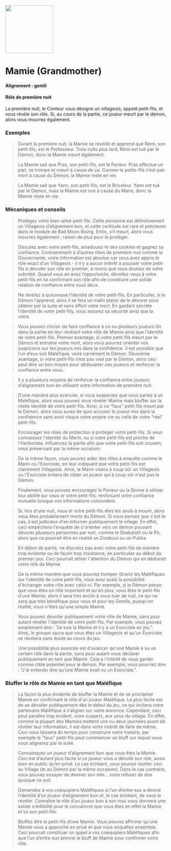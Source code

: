 <img src="https://github.com/brain-academy/wiki/blob/master/blood-on-the-clocktower/img/mamie.png?raw=true" height="150"> 

# Mamie (Grandmother)

#### Alignement : gentil

#### Rôle de première nuit

La première nuit, le Conteur vous désigne un villageois, appelé petit-fils, et vous révèle son rôle.
Si, au cours de la partie, ce joueur meurt par le démon, alors vous mourrez également.


### Exemples

> Durant la première nuit, la Mamie se réveille et apprend que Rémi, son petit-fils, est le Professeur. Trois nuits plus tard, Rémi est tué par le Démon, donc la Mamie meurt également.

> La Mamie sait que Pras, son petit-fils, est le Parieur. Pras effectue un pari, se trompe et meurt à cause de ça. Comme le petits-fils n’est pas mort à cause du Démon, la Mamie reste en vie.

> La Mamie sait que Yann, son petit-fils, est le Bricoleur. Yann est tué par le Démon, mais la Mamie est ivre à cause du Marin, donc la Mamie reste en vie.


### Mécaniques et conseils

> Protégez votre bien-aimé petit-fils. Cette personne est définitivement un Villageois d’alignement bon, et cette certitude est rare et précieuse dans le module de Bad Moon Rising. Enfin, s’il meurt, alors vous mourrez également ; raison de plus pour le protéger.

> Discutez avec votre petit-fils, amadouez-le des cookies et gagnez sa confiance. Contrairement à d’autres rôles de première nuit comme la Gouvernante, votre information est absolue car vous avez appris le rôle exact d’un Villageois - il n’y a aucun intérêt à pousser votre petit-fils à dévoiler son rôle en premier, à moins que vous doutiez de votre sobriété. Quand vous en avez l’opportunité, dévoilez-vous à votre petit-fils en lui confirmant son rôle afin de construire une solide relation de confiance entre vous deux.

> Ne révélez à quiconque l’identité de votre petit-fils. En particulier, si le Démon l’apprend, alors il se fera un malin plaisir de le dévorer pour obtenir par la suite et sans effort votre mort. En gardant secrète l’identité de votre petit-fils, vous assurez sa sécurité ainsi que la vôtre.

> Vous pouvez choisir de faire confiance à un ou plusieurs joueurs tôt dans la partie en leur révélant votre rôle de Mamie ainsi que l’identité de votre petit-fils. Premier avantage, si votre petit-fils meurt par le Démon et entraîne votre mort, alors vous pourrez orienter vos suspicions sur les joueurs mis dans la confidence. Il est possible que l’un d’eux soit Maléfique, voire carrément le Démon. Deuxième avantage, si votre petit-fils n’est pas visé par le Démon, alors ceci peut être un bon moyen pour dédouaner ces joueurs et renforcer la confiance entre vous.

> Il y a plusieurs moyens de renforcer la confiance entre joueurs d’alignement bon en utilisant votre information de première nuit.

> D’une manière plus avancée, si vous suspectez que vous parlez à un Maléfique, alors vous pouvez vous révéler Mamie mais bluffer sur la réelle identité de votre petit-fils. Ainsi, si ce “faux” petit-fils meurt par le Démon, alors vous aurez de quoi accuser le joueur mis dans la confidence sans avoir risqué votre propre vie ou celle de votre “réel” petit-fils.

> Encourager les rôles de protection à protéger votre petit-fils. Si vous connaissez l'identité du Marin, ou si votre petit-fils est proche de l'Herboriste, influencez la partie afin que votre petit-fils soit couvert, vous préservant par la même occasion.

> De la même façon, vous pouvez aider des rôles à enquête comme le Marin ou l'Exorciste, en leur indiquant que votre petit-fils est clairement Villageois. Ainsi, le Marin visera à coup sûr un Villageois ou l'Exorciste évitera de cibler un joueur qui à coup sûr n'est pas le Démon.

> Finalement, vous pouvez encouragez le Parieur ou la Bonne à utiliser leur abilité sur vous or votre petit-fils, renforçant votre confiance mutuelle lorsque vos informations concordent.

> Si, lors d'une nuit, vous et votre petit-fils êtes les seuls à mourir, alors vous êtes probablement morts du Démon. Si vous pensez que c'est le cas, il est judicieux d'en informer publiquement le village. En effet, ceci empêchera l'enquête de s'orienter vers un démon pouvant dévorer plusieurs personnes par nuit, comme le Shabaloth ou le Po, alors que ce pourrait être en réalité un Zombuul ou un Pukka. 

> En début de partie, ne discutez pas avec votre petit-fils de manière trop évidente ou de façon trop insistance, en particulier au début du premier jour. Ceci pourrait attirer l'attention du Démon qui en déduirait votre rôle de Mamie.

> De la même manière que vous pouviez tromper (brain) les Maléfiques sur l'identité de votre petit-fils, vous avez aussi la possibilité d'échanger votre rôle avec celui-ci. Par exemple, si le Démon pense que vous êtes un rôle important et qu'en plus, vous êtes le petit-fils d'une Mamie, alors il sera très enclin à vous tuer de nuit, ce qui ne sera que très bénéfique pour vous et pour les Gentils, puisqu'en réalité, vous n'êtes qu'une simple Mamie.

> Vous pouvez dévoiler publiquement votre rôle de Mamie, sans pour autant révéler l'identité de votre petit-fils. Par example, vous pouvez simplement dire : "Je suis la Mamie et il y a un Exorciste en jeu.". Ainsi, le groupe saura que vous êtes un Villageois et qu'un Exorciste se révélera sans doute au cours du jeu. 

> Une possibilité plus avancée est d'avancer qu'une Mamie à vu un certain rôle dans la partie, sans pour autant vous déclarer publiquement en tant que Mamie. Cela a l'intérêt de vous garder comme cible potentiel pour le démon. Par exemple, vous pourriez dire : "J'ai entendu dire qu'une Mamie avait vu un Exorciste.". 

### Bluffer le rôle de Mamie en tant que Maléfique

> La façon la plus évidente de bluffer la Mamie et de se proclamer Mamie en confirmant le rôle d'un joueur Maléfique. Le plus facile est de se dévoiler publiquement dès le début du jeu, ce qui incitera votre partenaire Maléfique à s’aligner sur votre annonce. Cependant, ceci peut paraître trop évident, voire suspect, aux yeux du village. En effet, comme la plupart des Mamies mettent une ou deux journées avant de révéler leur information, il est dans votre intérêt de faire de même. Ceci vous laissera du temps pour construire votre histoire, par exemple le “faux” petit-fils peut commencer un bluff sur lequel vous vous alignerez par la suite.

> Convainquez un joueur d’alignement bon que vous êtes la Mamie. Ceci est d’autant plus facile si ce joueur vous a dévoilé son rôle, aussi bien en public qu’en privé. Le cas échéant, vous pouvez révéler ceci au Village (et au Démon par la même occasion). Dans le cas contraire, vous pouvez essayer de deviner son rôle… voire refuser de dire quoique ce soit.

> Demandez à vos coéquipiers Maléfiques si l’un d’entre eux a deviné l’identité d’un joueur d’alignement bon et, le cas échéant, de vous le révéler. Connaître le rôle d’un joueur bon à son insu vous donnera une solide crédibilité pour le convaincre que vous êtes en effet la Mamie et lui son petit-fils.

> Bluffez être le petit-fils d’une Mamie. Vous pouvez affirmer qu’une Mamie vous a approché en privé et que vous enquêtez ensemble. Ceci pourrait constituer un appel à vos coéquipiers Maléfiques afin que l’un d’entre eux prenne le bluff de Mamie pour confirmer votre rôle.
